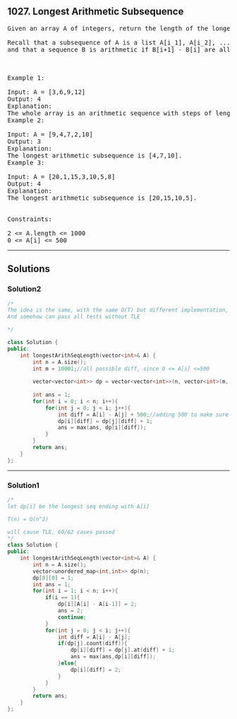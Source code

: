 ## 1027. Longest Arithmetic Subsequence

<pre>
Given an array A of integers, return the length of the longest arithmetic subsequence in A.

Recall that a subsequence of A is a list A[i_1], A[i_2], ..., A[i_k] with 0 <= i_1 < i_2 < ... < i_k <= A.length - 1, 
and that a sequence B is arithmetic if B[i+1] - B[i] are all the same value (for 0 <= i < B.length - 1).

 

Example 1:

Input: A = [3,6,9,12]
Output: 4
Explanation: 
The whole array is an arithmetic sequence with steps of length = 3.
Example 2:

Input: A = [9,4,7,2,10]
Output: 3
Explanation: 
The longest arithmetic subsequence is [4,7,10].
Example 3:

Input: A = [20,1,15,3,10,5,8]
Output: 4
Explanation: 
The longest arithmetic subsequence is [20,15,10,5].
 

Constraints:

2 <= A.length <= 1000
0 <= A[i] <= 500
</pre>

--------------------------------------------------------------------

## Solutions
### Solution2

```c++
/*
The idea is the same, with the same O(T) but different implementation,
And somehow can pass all tests without TLE

*/

class Solution {
public:
    int longestArithSeqLength(vector<int>& A) {
        int n = A.size();
        int m = 10001;//all possible diff, since 0 <= A[i] <=500
        
        vector<vector<int>> dp = vector<vector<int>>(n, vector<int>(m, 1));
        
        int ans = 1;
        for(int i = 0; i < n; i++){
            for(int j = 0; j < i; j++){
                int diff = A[i] - A[j] + 500;//adding 500 to make sure diff is positive
                dp[i][diff] = dp[j][diff] + 1;
                ans = max(ans, dp[i][diff]);
            }
        }
        return ans;
    }
};

```

--------------------------------------------------------------------
### Solution1

```c++
/*
let dp[i] be the longest seq ending with A[i]

T(n) = O(n^2)

will cause TLE, 60/62 cases passed
*/
class Solution {
public:
    int longestArithSeqLength(vector<int>& A) {
        int n = A.size();
        vector<unordered_map<int,int>> dp(n);
        dp[0][0] = 1;
        int ans = 1;
        for(int i = 1; i < n; i++){
            if(i == 1){
                dp[i][A[i] - A[i-1]] = 2;
                ans = 2;
                continue;
            }
            for(int j = 0; j < i; j++){
                int diff = A[i] - A[j];
                if(dp[j].count(diff)){
                    dp[i][diff] = dp[j].at(diff) + 1;
                    ans = max(ans,dp[i][diff]);
                }else{
                    dp[i][diff] = 2;
                }
            }
        }
        return ans;
    }
};


```

